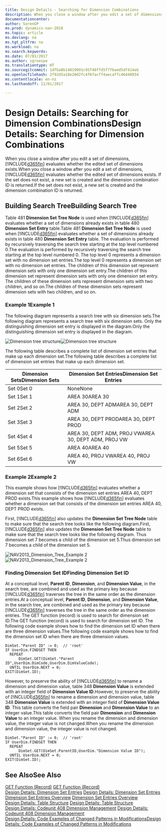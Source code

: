 ```yaml
---
title: Design Details - Searching for Dimension Combinations
description: When you close a window after you edit a set of dimensions, [!INCLUDE[d365fin](includes/d365fin_md.md)] evaluates whether the edited set of dimensions exists. If the set does not exist, a new set is created and the dimension combination ID is returned.
documentationcenter: 
author: SorenGP
ms.prod: dynamics-nav-2018
ms.topic: article
ms.devlang: na
ms.tgt_pltfrm: na
ms.workload: na
ms.search.keywords: 
ms.date: 07/01/2017
ms.author: sgroespe
ms.translationtype: HT
ms.sourcegitcommit: 1dfba8b14019991c95f40ffd5f7fbaed5df414eb
ms.openlocfilehash: 2f92d5a18e20d2fc4f6facff4aecaffc46448934
ms.contentlocale: en-nz
ms.lasthandoff: 12/01/2017

---
```

# <a name="design-details-searching-for-dimension-combinations"></a><span data-ttu-id="cc336-104">Design Details: Searching for Dimension Combinations</span><span class="sxs-lookup"><span data-stu-id="cc336-104">Design Details: Searching for Dimension Combinations</span></span>
<span data-ttu-id="cc336-105">When you close a window after you edit a set of dimensions, [!INCLUDE[d365fin](includes/d365fin_md.md)] evaluates whether the edited set of dimensions exists.</span><span class="sxs-lookup"><span data-stu-id="cc336-105">When you close a window after you edit a set of dimensions, [!INCLUDE[d365fin](includes/d365fin_md.md)] evaluates whether the edited set of dimensions exists.</span></span> <span data-ttu-id="cc336-106">If the set does not exist, a new set is created and the dimension combination ID is returned.</span><span class="sxs-lookup"><span data-stu-id="cc336-106">If the set does not exist, a new set is created and the dimension combination ID is returned.</span></span>  

## <a name="building-search-tree"></a><span data-ttu-id="cc336-107">Building Search Tree</span><span class="sxs-lookup"><span data-stu-id="cc336-107">Building Search Tree</span></span>  
 <span data-ttu-id="cc336-108">Table 481 **Dimension Set Tree Node** is used when [!INCLUDE[d365fin](includes/d365fin_md.md)] evaluates whether a set of dimensions already exists in table 480 **Dimension Set Entry** table.</span><span class="sxs-lookup"><span data-stu-id="cc336-108">Table 481 **Dimension Set Tree Node** is used when [!INCLUDE[d365fin](includes/d365fin_md.md)] evaluates whether a set of dimensions already exists in table 480 **Dimension Set Entry** table.</span></span> <span data-ttu-id="cc336-109">The evaluation is performed by recursively traversing the search tree starting at the top level numbered 0.</span><span class="sxs-lookup"><span data-stu-id="cc336-109">The evaluation is performed by recursively traversing the search tree starting at the top level numbered 0.</span></span> <span data-ttu-id="cc336-110">The top level 0 represents a dimension set with no dimension set entries.</span><span class="sxs-lookup"><span data-stu-id="cc336-110">The top level 0 represents a dimension set with no dimension set entries.</span></span> <span data-ttu-id="cc336-111">The children of this dimension set represent dimension sets with only one dimension set entry.</span><span class="sxs-lookup"><span data-stu-id="cc336-111">The children of this dimension set represent dimension sets with only one dimension set entry.</span></span> <span data-ttu-id="cc336-112">The children of these dimension sets represent dimension sets with two children, and so on.</span><span class="sxs-lookup"><span data-stu-id="cc336-112">The children of these dimension sets represent dimension sets with two children, and so on.</span></span>  

### <a name="example-1"></a><span data-ttu-id="cc336-113">Example 1</span><span class="sxs-lookup"><span data-stu-id="cc336-113">Example 1</span></span>  
 <span data-ttu-id="cc336-114">The following diagram represents a search tree with six dimension sets.</span><span class="sxs-lookup"><span data-stu-id="cc336-114">The following diagram represents a search tree with six dimension sets.</span></span> <span data-ttu-id="cc336-115">Only the distinguishing dimension set entry is displayed in the diagram.</span><span class="sxs-lookup"><span data-stu-id="cc336-115">Only the distinguishing dimension set entry is displayed in the diagram.</span></span>  

 <span data-ttu-id="cc336-116">![Dimension tree structure](media/nav2013_dimension_tree.png "NAV2013_Dimension_Tree")</span><span class="sxs-lookup"><span data-stu-id="cc336-116">![Dimension tree structure](media/nav2013_dimension_tree.png "NAV2013_Dimension_Tree")</span></span>  

 <span data-ttu-id="cc336-117">The following table describes a complete list of dimension set entries that make up each dimension set.</span><span class="sxs-lookup"><span data-stu-id="cc336-117">The following table describes a complete list of dimension set entries that make up each dimension set.</span></span>  

|<span data-ttu-id="cc336-118">Dimension Sets</span><span class="sxs-lookup"><span data-stu-id="cc336-118">Dimension Sets</span></span>|<span data-ttu-id="cc336-119">Dimension Set Entries</span><span class="sxs-lookup"><span data-stu-id="cc336-119">Dimension Set Entries</span></span>|  
|--------------------|---------------------------|  
|<span data-ttu-id="cc336-120">Set 0</span><span class="sxs-lookup"><span data-stu-id="cc336-120">Set 0</span></span>|<span data-ttu-id="cc336-121">None</span><span class="sxs-lookup"><span data-stu-id="cc336-121">None</span></span>|  
|<span data-ttu-id="cc336-122">Set 1</span><span class="sxs-lookup"><span data-stu-id="cc336-122">Set 1</span></span>|<span data-ttu-id="cc336-123">AREA 30</span><span class="sxs-lookup"><span data-stu-id="cc336-123">AREA 30</span></span>|  
|<span data-ttu-id="cc336-124">Set 2</span><span class="sxs-lookup"><span data-stu-id="cc336-124">Set 2</span></span>|<span data-ttu-id="cc336-125">AREA 30, DEPT ADM</span><span class="sxs-lookup"><span data-stu-id="cc336-125">AREA 30, DEPT ADM</span></span>|  
|<span data-ttu-id="cc336-126">Set 3</span><span class="sxs-lookup"><span data-stu-id="cc336-126">Set 3</span></span>|<span data-ttu-id="cc336-127">AREA 30, DEPT PROD</span><span class="sxs-lookup"><span data-stu-id="cc336-127">AREA 30, DEPT PROD</span></span>|  
|<span data-ttu-id="cc336-128">Set 4</span><span class="sxs-lookup"><span data-stu-id="cc336-128">Set 4</span></span>|<span data-ttu-id="cc336-129">AREA 30, DEPT ADM, PROJ VW</span><span class="sxs-lookup"><span data-stu-id="cc336-129">AREA 30, DEPT ADM, PROJ VW</span></span>|  
|<span data-ttu-id="cc336-130">Set 5</span><span class="sxs-lookup"><span data-stu-id="cc336-130">Set 5</span></span>|<span data-ttu-id="cc336-131">AREA 40</span><span class="sxs-lookup"><span data-stu-id="cc336-131">AREA 40</span></span>|  
|<span data-ttu-id="cc336-132">Set 6</span><span class="sxs-lookup"><span data-stu-id="cc336-132">Set 6</span></span>|<span data-ttu-id="cc336-133">AREA 40, PROJ VW</span><span class="sxs-lookup"><span data-stu-id="cc336-133">AREA 40, PROJ VW</span></span>|  

### <a name="example-2"></a><span data-ttu-id="cc336-134">Example 2</span><span class="sxs-lookup"><span data-stu-id="cc336-134">Example 2</span></span>  
 <span data-ttu-id="cc336-135">This example shows how [!INCLUDE[d365fin](includes/d365fin_md.md)] evaluates whether a dimension set that consists of the dimension set entries AREA 40, DEPT PROD exists.</span><span class="sxs-lookup"><span data-stu-id="cc336-135">This example shows how [!INCLUDE[d365fin](includes/d365fin_md.md)] evaluates whether a dimension set that consists of the dimension set entries AREA 40, DEPT PROD exists.</span></span>  

 <span data-ttu-id="cc336-136">First, [!INCLUDE[d365fin](includes/d365fin_md.md)] also updates the **Dimension Set Tree Node** table to make sure that the search tree looks like the following diagram.</span><span class="sxs-lookup"><span data-stu-id="cc336-136">First, [!INCLUDE[d365fin](includes/d365fin_md.md)] also updates the **Dimension Set Tree Node** table to make sure that the search tree looks like the following diagram.</span></span> <span data-ttu-id="cc336-137">Thus dimension set 7 becomes a child of the dimension set 5.</span><span class="sxs-lookup"><span data-stu-id="cc336-137">Thus dimension set 7 becomes a child of the dimension set 5.</span></span>  

 <span data-ttu-id="cc336-138">![NAV2013&#95;Dimension&#95;Tree&#95;Example 2](media/nav2013_dimension_tree_example2.png "NAV2013_Dimension_Tree_Example2")</span><span class="sxs-lookup"><span data-stu-id="cc336-138">![NAV2013&#95;Dimension&#95;Tree&#95;Example 2](media/nav2013_dimension_tree_example2.png "NAV2013_Dimension_Tree_Example2")</span></span>  

### <a name="finding-dimension-set-id"></a><span data-ttu-id="cc336-139">Finding Dimension Set ID</span><span class="sxs-lookup"><span data-stu-id="cc336-139">Finding Dimension Set ID</span></span>  
 <span data-ttu-id="cc336-140">At a conceptual level, **Parent ID**, **Dimension**, and **Dimension Value**, in the search tree, are combined and used as the primary key because [!INCLUDE[d365fin](includes/d365fin_md.md)] traverses the tree in the same order as the dimension entries.</span><span class="sxs-lookup"><span data-stu-id="cc336-140">At a conceptual level, **Parent ID**, **Dimension**, and **Dimension Value**, in the search tree, are combined and used as the primary key because [!INCLUDE[d365fin](includes/d365fin_md.md)] traverses the tree in the same order as the dimension entries.</span></span> <span data-ttu-id="cc336-141">The GET function (record) is used to search for dimension set ID.</span><span class="sxs-lookup"><span data-stu-id="cc336-141">The GET function (record) is used to search for dimension set ID.</span></span> <span data-ttu-id="cc336-142">The following code example shows how to find the dimension set ID when there are three dimension values.</span><span class="sxs-lookup"><span data-stu-id="cc336-142">The following code example shows how to find the dimension set ID when there are three dimension values.</span></span>  

```  
DimSet."Parent ID" := 0;  // 'root'  
IF UserDim.FINDSET THEN  
  REPEAT  
      DimSet.GET(DimSet."Parent ID",UserDim.DimCode,UserDim.DimValueCode);  
  UNTIL UserDim.NEXT = 0;  
EXIT(DimSet.ID);  

```  

 <span data-ttu-id="cc336-143">However, to preserve the ability of [!INCLUDE[d365fin](includes/d365fin_md.md)] to rename a dimension and dimension value, table 348 **Dimension Value** is extended with an integer field of **Dimension Value ID**.</span><span class="sxs-lookup"><span data-stu-id="cc336-143">However, to preserve the ability of [!INCLUDE[d365fin](includes/d365fin_md.md)] to rename a dimension and dimension value, table 348 **Dimension Value** is extended with an integer field of **Dimension Value ID**.</span></span> <span data-ttu-id="cc336-144">This table converts the field pair **Dimension** and **Dimension Value** to an integer value.</span><span class="sxs-lookup"><span data-stu-id="cc336-144">This table converts the field pair **Dimension** and **Dimension Value** to an integer value.</span></span> <span data-ttu-id="cc336-145">When you rename the dimension and dimension value, the integer value is not changed.</span><span class="sxs-lookup"><span data-stu-id="cc336-145">When you rename the dimension and dimension value, the integer value is not changed.</span></span>  

```  
DimSet."Parent ID" := 0;  // 'root'  
IF UserDim.FINDSET THEN  
  REPEAT  
      DimSet.GET(DimSet.ParentID,UserDim."Dimension Value ID");  
  UNTIL UserDim.NEXT = 0;  
EXIT(DimSet.ID);  

```  

## <a name="see-also"></a><span data-ttu-id="cc336-146">See Also</span><span class="sxs-lookup"><span data-stu-id="cc336-146">See Also</span></span>  
 <span data-ttu-id="cc336-147">[GET Function (Record)](https://msdn.microsoft.com/en-us/library/dd301056.aspx)  </span><span class="sxs-lookup"><span data-stu-id="cc336-147">[GET Function (Record)](https://msdn.microsoft.com/en-us/library/dd301056.aspx)  </span></span>  
 <span data-ttu-id="cc336-148">[Design Details: Dimension Set Entries](design-details-dimension-set-entries.md) </span><span class="sxs-lookup"><span data-stu-id="cc336-148">[Design Details: Dimension Set Entries](design-details-dimension-set-entries.md) </span></span>  
 <span data-ttu-id="cc336-149">[Dimension Set Entries Overview](design-details-dimension-set-entries-overview.md) </span><span class="sxs-lookup"><span data-stu-id="cc336-149">[Dimension Set Entries Overview](design-details-dimension-set-entries-overview.md) </span></span>  
 <span data-ttu-id="cc336-150">[Design Details: Table Structure](design-details-table-structure.md) </span><span class="sxs-lookup"><span data-stu-id="cc336-150">[Design Details: Table Structure](design-details-table-structure.md) </span></span>  
 <span data-ttu-id="cc336-151">[Design Details: Codeunit 408 Dimension Management](design-details-codeunit-408-dimension-management.md) </span><span class="sxs-lookup"><span data-stu-id="cc336-151">[Design Details: Codeunit 408 Dimension Management](design-details-codeunit-408-dimension-management.md) </span></span>  
 [<span data-ttu-id="cc336-152">Design Details: Code Examples of Changed Patterns in Modifications</span><span class="sxs-lookup"><span data-stu-id="cc336-152">Design Details: Code Examples of Changed Patterns in Modifications</span></span>](design-details-code-examples-of-changed-patterns-in-modifications.md)

